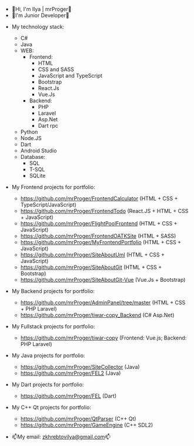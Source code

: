 - 👋Hi, I'm Ilya | mrProger👋
- 👶I'm Junior Developer👶
+ My technology stack:
  + C#
  + Java
  + WEB:
    + Frontend:
      + HTML
      + CSS and SASS
      + JavaScript and TypeScript
      + Bootstrap
      + React.Js
      + Vue.Js
    + Backend:
      + PHP
      + Laravel
      + Asp.Net
      + Dart rpc
  + Python
  + Node.JS
  + Dart
  + Android Studio
  + Database:
    + SQL
    + T-SQL
    + SQLite

+ My Frontend projects for portfolio:
  + https://github.com/mrProger/FrontendCalculator (HTML + CSS + TypeScript/JavaScript)
  + https://github.com/mrProger/FrontendTodo (React.JS + HTML + CSS + JavaScript)
  + https://github.com/mrProger/FlightPoolFrontend (HTML + CSS + JavaScript)
  + https://github.com/mrProger/FrontendOATKSite (HTML + SASS)
  + https://github.com/mrProger/MyFrontendPortfolio (HTML + CSS + JavaScript)
  + https://github.com/mrProger/SiteAboutUml (HTML + CSS + JavaScript)
  + https://github.com/mrProger/SiteAboutGit (HTML + CSS + Bootstrap)
  + https://github.com/mrProger/SiteAboutGit-Vue (Vue.Js + Bootstrap)

+ My Backend projects for portfolio:
  + https://github.com/mrProger/AdminPanel/tree/master (HTML + CSS + PHP Laravel) 
  + https://github.com/mrProger/tiwar-copy_Backend (C# Asp.Net)

+ My Fullstack projects for portfolio:
  + https://github.com/mrProger/tiwar-copy (Frontend: Vue.js; Backend: PHP Laravel)

+ My Java projects for portfolio:
  + https://github.com/mrProger/SiteCollector (Java)
  + https://github.com/mrProger/FEL2 (Java)

+ My Dart projects for portfolio:
  + https://github.com/mrProger/FEL (Dart)
  
+ My C++ Qt projects for portfolio:
  + https://github.com/mrProger/QtParser (C++ Qt)
  + https://github.com/mrProger/GameEngine (C++ SDL2)

- 📫My email: zkhrebtovilya@gmail.com📫
